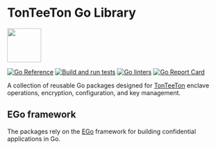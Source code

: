 # TonTeeTon Go Library

<p align="left">
    <a href="https://github.com/tonteeton/golib">
        <img src="https://avatars.githubusercontent.com/u/168369799" width="78">
    </a>
</p>

[![Go Reference](https://pkg.go.dev/badge/github.com/tonteeton/golib.svg)](https://pkg.go.dev/github.com/tonteeton/golib)
[![Build and run tests](https://github.com/tonteeton/golib/actions/workflows/test.yml/badge.svg)](https://github.com/tonteeton/golib/actions/workflows/test.yml)
[![Go linters](https://github.com/tonteeton/golib/actions/workflows/lint.yml/badge.svg)](https://github.com/tonteeton/golib/actions/workflows/lint.yml)
[![Go Report Card](https://goreportcard.com/badge/github.com/tonteeton/golib)](https://goreportcard.com/report/github.com/tonteeton/golib)

A collection of reusable Go packages designed for [TonTeeTon](https://github.com/tonteeton/tonteeton) enclave operations, encryption, configuration, and key management.


## EGo framework

The packages rely on the [EGo](https://github.com/edgelesssys/ego) framework for building confidential applications in Go.
